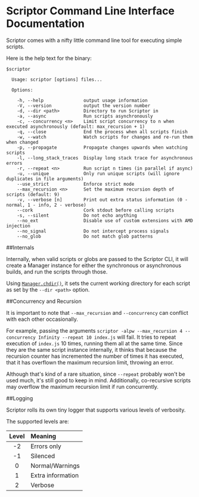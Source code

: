 Scriptor Command Line Interface Documentation
=============================================

Scriptor comes with a nifty little command line tool for executing simple scripts.

Here is the help text for the binary:
```
$scriptor

  Usage: scriptor [options] files...

  Options:

    -h, --help               output usage information
    -V, --version            output the version number
    -d, --dir <path>         Directory to run Scriptor in
    -a, --async              Run scripts asynchronously
    -c, --concurrency <n>    Limit script concurrency to n when executed asynchronously (default: max_recursion + 1)
    -q, --close              End the process when all scripts finish
    -w, --watch              Watch scripts for changes and re-run them when changed
    -p, --propagate          Propagate changes upwards when watching scripts
    -l, --long_stack_traces  Display long stack trace for asynchronous errors
    -r, --repeat <n>         Run script n times (in parallel if async)
    -u, --unique             Only run unique scripts (will ignore duplicates in file arguments)
    --use_strict             Enforce strict mode
    --max_recursion <n>      Set the maximum recursion depth of scripts (default: 9)
    -v, --verbose [n]        Print out extra status information (0 - normal, 1 - info, 2 - verbose)
    --cork                   Cork stdout before calling scripts
    -s, --silent             Do not echo anything
    --no_ext                 Disable use of custom extensions with AMD injection
    --no_signal              Do not intercept process signals
    --no_glob                Do not match glob patterns
```

##Internals

Internally, when valid scripts or globs are passed to the Scriptor CLI, it will create a Manager instance for either the synchronous or asynchronous builds, and run the scripts through those.

Using [`Manager.chdir()`](https://github.com/novacrazy/scriptor/blob/master/docs/api.md#chdirdir--string---string), it sets the current working directory for each script as set by the `--dir <path>` option.

##Concurrency and Recursion

It is important to note that `--max_recursion` and `--concurrency` can conflict with each other occasionally.

For example, passing the arguments `scriptor -alpw --max_recursion 4 --concurrency Infinity --repeat 10 index.js` will fail. It tries to repeat execution of `index.js` 10 times, running them all at the same time. Since they are the same script instance internally, it thinks that because the recursion counter has incremented the number of times it has executed, that it has overflown the maximum recursion limit, throwing an error.

Although that's kind of a rare situation, since `--repeat` probably won't be used much, it's still good to keep in mind. Additionally, co-recursive scripts may overflow the maximum recursion limit if run concurrently.

##Logging

Scriptor rolls its own tiny logger that supports various levels of verbosity.

The supported levels are:

| Level     | Meaning           |
|:---------:|:------------------|
| -2        | Errors only       |
| -1        | Silenced          |
|  0        | Normal/Warnings   |
|  1        | Extra information |
|  2        | Verbose           |
